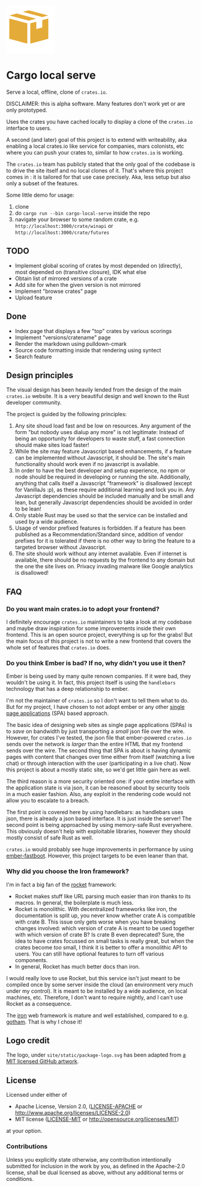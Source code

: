 <img src="cargo_local_serve/site/static/package-logo.svg" width="128">

# Cargo local serve

Serve a local, offline, clone of `crates.io`.

DISCLAIMER: this is alpha software. Many features don't work yet
or are only prototyped.

Uses the crates you have cached locally to display a clone of the `crates.io` interface to users.

A second (and later) goal of this project is to extend with writeability, aka enabling a local crates.io like service for companies, mars colonists, etc where you can push your crates to, similar to how `crates.io` is working.

The `crates.io` team has publicly stated that the only goal of the codebase is to drive the site itself and no local clones of it. That's where this project comes in : it is tailored for that use case precisely. Aka, less setup but also only a subset of the features.

Some little demo for usage:

1. clone
2. do `cargo run --bin cargo-local-serve` inside the repo
3. navigate your browser to some random crate, e.g. `http://localhost:3000/crate/winapi` or `http://localhost:3000/crate/futures`

## TODO

* Implement global scoring of crates by most depended on (directly), most depended on (transitive closure), IDK what else
* Obtain list of mirrored versions of a crate
* Add site for when the given version is not mirrored
* Implement "browse crates" page
* Upload feature

## Done

* Index page that displays a few "top" crates by various scorings
* Implement "versions/cratename" page
* Render the markdown using pulldown-cmark
* Source code formatting inside that rendering using syntect
* Search feature

## Design principles

The visual design has been heavily lended from the design
of the main `crates.io` website. It is a very beautiful design and well known to the Rust developer community.

The project is guided by the following principles:

1. Any site shoud load fast and be low on resources.
	Any argument of the form "but nobody uses dialup any more" is not legitimate:
	Instead of being an opportunity for developers to waste stuff, a fast connection should make sites load faster!
2. While the site may feature Javascript based enhancements,
	if a feature can be implemented without Javascript, it should be.
	The site's main functionality should work even if no javascript
	is available.
3. In order to have the best developer and setup experience,
	no npm or node should be required in developing or running the site.
	Additionally, anything that calls itself a Javascript "framework" is disallowed (except for VanillaJs :p),
	as these require additional learning and lock you in.
	Any Javascript dependencies should be included manually and be small and lean,
	but generally Javascript dependencies should be avoided in order to be lean!
4. Only stable Rust may be used so that the service can be installed and used by a wide audience.
5. Usage of vendor prefixed features is forbidden. If a feature has been
	published as a Recommendation/Standard since, addition of vendor prefixes
	for it is tolerated if there is no other way to bring the feature
	to a targeted browser without Javascript.
6. The site should work without any internet available.
	Even if internet is available, there should be no requests by the frontend
	to any domain but the one the site lives on.
	Privacy invading malware like Google analytics is disallowed!

## FAQ

### Do you want main crates.io to adopt your frontend?

I definitely encourage `crates.io` maintainers to take a look at my codebase and maybe draw inspiration for some improvements inside their own frontend. This is an open source project, everything is up for the grabs! But the main focus of this project is not to write a new frontend that covers the whole set of features that `crates.io` does.

### Do you think Ember is bad? If no, why didn't you use it then?

Ember is being used by many quite renown companies. If it were bad, they wouldn't be using it. In fact, this project itself is using the `handlebars` technology that has a deep relationship to ember.

I'm not the maintainer of `crates.io` so I don't want to tell them what to do. But for my project, I have chosen to not adopt ember or any other [single page applications](https://en.wikipedia.org/wiki/Single-page_application) (SPA) based approach.

The basic idea of designing web sites as single page applications (SPAs) is to *save* on bandwidth by just transporting a *small* json file over the wire. However, for crates I've tested, the json file that ember-powered `crates.io` sends over the network is *larger* than the entire HTML that my frontend sends over the wire. The second thing that SPA is about is having dynamic pages with content that changes over time either from itself (watching a live chat) or through interaction with the user (participating in a live chat). Now this project is about a mostly static site, so we'd get little gain here as well.

The third reason is a more security oriented one: if your entire interface with the application state is via json, it can be reasoned about by security tools in a much easier fashion. Also, any exploit in the rendering code would not allow you to escalate to a breach.

The first point is covered here by using handlebars: as handlebars uses json, there is already a json based interface. It is just inside the server! The second point is being approached by using memory-safe Rust everywhere. This obviously doesn't help with exploitable libraries, however they should mostly consist of safe Rust as well.

`crates.io` would probably see huge improvements in performance by using [ember-fastboot](https://ember-fastboot.com/). However, this project targets to be even leaner than that.

### Why did you choose the Iron framework?

I'm in fact a big fan of the [rocket](https://rocket.rs/) framework:

* Rocket makes stuff like URL parsing much easier than iron thanks to its macros. In general, the boilerplate is much less.
* Rocket is monolithic. With decentralized frameworks like iron, the documentation is split up, you never know whether crate A is compatible with crate B. This issue only gets worse when you have breaking changes involved: which version of crate A is meant to be used together with which version of crate B? Is crate B even deprecated? Sure, the idea to have crates focussed on small tasks is really great, but when the crates become *too* small, I think it is better to offer a monolithic API to users. You can still have optional features to turn off various components.
* In general, Rocket has much better docs than iron.

I would really love to use Rocket, but this service isn't just meant to be compiled once by some server inside the cloud (an environment very much under my control).
It is meant to be installed by a wide audience, on local machines, etc. Therefore, I don't want to require nightly, and I can't use Rocket as a consequence.

The [iron](https://github.com/iron/iron) web framework is mature and well established, compared to e.g. [gotham](https://gotham.rs/). That is why I chose it!

## Logo credit

The logo, under `site/static/package-logo.svg` has been adapted from
[a MIT licensed GitHub artwork](https://www.iconfinder.com/icons/298837/package_icon#size=128).

## License

Licensed under either of

* Apache License, Version 2.0, ([LICENSE-APACHE](LICENSE-APACHE) or http://www.apache.org/licenses/LICENSE-2.0)
* MIT license ([LICENSE-MIT](LICENSE-MIT) or http://opensource.org/licenses/MIT)

at your option.

### Contributions

Unless you explicitly state otherwise, any contribution intentionally submitted for inclusion in the work by you, as defined in the Apache-2.0 license, shall be dual licensed as above, without any additional terms or conditions.
